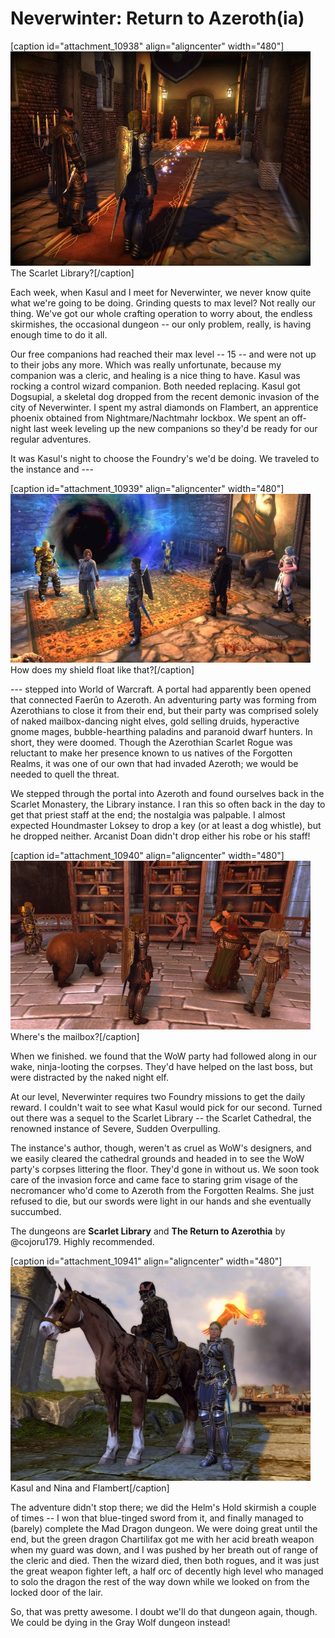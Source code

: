 # Neverwinter: Return to Azeroth(ia)

[caption id="attachment\_10938" align="aligncenter" width="480"][![The Scarlet Library?](../uploads/2013/07/GameClient-2013-07-01-23-09-46-06-480x343.jpg)](../uploads/2013/07/GameClient-2013-07-01-23-09-46-06.jpg) The Scarlet Library?[/caption]

Each week, when Kasul and I meet for Neverwinter, we never know quite what we're going to be doing. Grinding quests to max level? Not really our thing. We've got our whole crafting operation to worry about, the endless skirmishes, the occasional dungeon -- our only problem, really, is having enough time to do it all.

Our free companions had reached their max level -- 15 -- and were not up to their jobs any more. Which was really unfortunate, because my companion was a cleric, and healing is a nice thing to have. Kasul was rocking a control wizard companion. Both needed replacing. Kasul got Dogsupial, a skeletal dog dropped from the recent demonic invasion of the city of Neverwinter. I spent my astral diamonds on Flambert, an apprentice phoenix obtained from Nightmare/Nachtmahr lockbox. We spent an off-night last week leveling up the new companions so they'd be ready for our regular adventures.

It was Kasul's night to choose the Foundry's we'd be doing. We traveled to the instance and ---

[caption id="attachment\_10939" align="aligncenter" width="480"][![How does my shield float like that?](../uploads/2013/07/GameClient-2013-07-01-23-08-31-23-480x270.jpg)](../uploads/2013/07/GameClient-2013-07-01-23-08-31-23.jpg) How does my shield float like that?[/caption]

--- stepped into World of Warcraft. A portal had apparently been opened that connected Faerûn to Azeroth. An adventuring party was forming from Azerothians to close it from their end, but their party was comprised solely of naked mailbox-dancing night elves, gold selling druids, hyperactive gnome mages, bubble-hearthing paladins and paranoid dwarf hunters. In short, they were doomed. Though the Azerothian Scarlet Rogue was reluctant to make her presence known to us natives of the Forgotten Realms, it was one of our own that had invaded Azeroth; we would be needed to quell the threat.

We stepped through the portal into Azeroth and found ourselves back in the Scarlet Monastery, the Library instance. I ran this so often back in the day to get that priest staff at the end; the nostalgia was palpable. I almost expected Houndmaster Loksey to drop a key (or at least a dog whistle), but he dropped neither. Arcanist Doan didn't drop either his robe or his staff!

[caption id="attachment\_10940" align="aligncenter" width="480"][![Where's the mailbox?](../uploads/2013/07/GameClient-2013-07-01-23-24-23-15-480x270.jpg)](../uploads/2013/07/GameClient-2013-07-01-23-24-23-15.jpg) Where's the mailbox?[/caption]

When we finished. we found that the WoW party had followed along in our wake, ninja-looting the corpses. They'd have helped on the last boss, but were distracted by the naked night elf.

At our level, Neverwinter requires two Foundry missions to get the daily reward. I couldn't wait to see what Kasul would pick for our second. Turned out there was a sequel to the Scarlet Library -- the Scarlet Cathedral, the renowned instance of Severe, Sudden Overpulling.

The instance's author, though, weren't as cruel as WoW's designers, and we easily cleared the cathedral grounds and headed in to see the WoW party's corpses littering the floor. They'd gone in without us. We soon took care of the invasion force and came face to staring grim visage of the necromancer who'd come to Azeroth from the Forgotten Realms. She just refused to die, but our swords were light in our hands and she eventually succumbed.

The dungeons are **Scarlet Library** and **The Return to Azerothia** by @cojoru179. Highly recommended.

[caption id="attachment\_10941" align="aligncenter" width="480"][![Kasul and Nina and Flambert](../uploads/2013/07/GameClient-2013-07-01-23-03-40-67-480x343.jpg)](../uploads/2013/07/GameClient-2013-07-01-23-03-40-67.jpg) Kasul and Nina and Flambert[/caption]

The adventure didn't stop there; we did the Helm's Hold skirmish a couple of times -- I won that blue-tinged sword from it, and finally managed to (barely) complete the Mad Dragon dungeon. We were doing great until the end, but the green dragon Chartilifax got me with her acid breath weapon when my guard was down, and I was pushed by her breath out of range of the cleric and died. Then the wizard died, then both rogues, and it was just the great weapon fighter left, a half orc of decently high level who managed to solo the dragon the rest of the way down while we looked on from the locked door of the lair.

So, that was pretty awesome. I doubt we'll do that dungeon again, though. We could be dying in the Gray Wolf dungeon instead!

